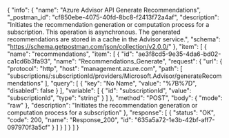 {
  "info": {
    "name": "Azure Advisor API Generate Recommendations",
    "_postman_id": "cf850ebe-4075-40fd-8bc8-f2413f72a4af",
    "description": "Initiates the recommendation generation or computation process for a subscription. This operation is asynchronous. The generated recommendations are stored in a cache in the Advisor service.",
    "schema": "https://schema.getpostman.com/json/collection/v2.0.0/"
  },
  "item": [
    {
      "name": "recommendations",
      "item": [
        {
          "id": "ae3f8cd5-9e35-4da6-bd02-ca1cd6b3fa93",
          "name": "Recommendations_Generate",
          "request": {
            "url": {
              "protocol": "http",
              "host": "management.azure.com",
              "path": [
                "subscriptions/:subscriptionId/providers/Microsoft.Advisor/generateRecommendations"
              ],
              "query": [
                {
                  "key": "No Name",
                  "value": "%7B%7D",
                  "disabled": false
                }
              ],
              "variable": [
                {
                  "id": "subscriptionId",
                  "value": "subscriptionId",
                  "type": "string"
                }
              ]
            },
            "method": "POST",
            "body": {
              "mode": "raw"
            },
            "description": "Initiates the recommendation generation or computation process for a subscription"
          },
          "response": [
            {
              "status": "OK",
              "code": 200,
              "name": "Response_200",
              "id": "635a5a72-1e3b-42bf-aff7-097970f3a5cf"
            }
          ]
        }
      ]
    }
  ]
}